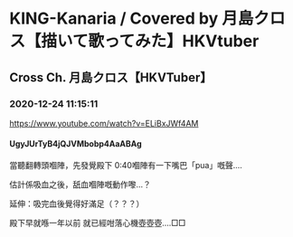 # KING-Kanaria / Covered by 月島クロス【描いて歌ってみた】HKVtuber

## Cross Ch. 月島クロス【HKVTuber】

### 2020-12-24 11:15:11

https://www.youtube.com/watch?v=ELiBxJWf4AM

#### UgyJUrTyB4jQJVMbobp4AaABAg

當聽翻轉頭嗰陣，先發覺殿下 0:40嗰陣有一下嘴巴「pua」嘅聲....



估計係吸血之後，舐血嗰陣嘅動作嚟...？

延伸：吸完血後覺得好滿足（？？？）



殿下早就喺一年以前 就已經咁落心機壺壺壺....□□

